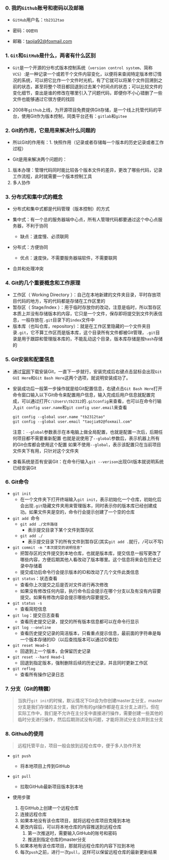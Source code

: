 ### 0. 我的`Github`账号和密码以及邮箱

- `GitHub`用户名：`tb2312tao`

- 密码：`QQ密码`

- 邮箱：taojia92@foxmail.com

### 1. `Git`和`GitHub`是什么，两者有什么区别

- `Git`是一个开源的分布式版本控制系统（`version control system`、简称`VCS`）:是一种记录一个或若干个文件内容变化，以便将来查阅特定版本修订情况的系统，可以把它比作一个文件时光机，有了它就可以将某个文件回溯到之前的状态，甚至将整个项目都回退到过去某个时间点的状态；可以比较文件的变化细节，查出是谁的修改在哪里引入了问题代码，即便你不小心错删了一些文件也能够通过它很方便的找回

- 2008年`github`上线，为开源项目免费提供Git存储，是一个线上托管代码的平台，使用Git作为版本控制，同类平台还有：`gitlab`和`gitee`

### 2. Git的作用，它是用来解决什么问题的

- 所以Git的作用有：1. 快照作用（记录或者存储每一个版本的历史记录或者工作过程）

- Git是用来解决两个问题的：

1. 版本办理：管理代码同时能比较各个版本文件的差异，更改了哪些代码，记录工作流程，此时就需要一个版本控制工具
2. 多人协作

### 3. 分布式和集中式的概念

- 分布式和集中式都是代码管理（版本控制）的方式

- 集中式：有一个总的服务器端中心点，所有人管理代码都要通过这个中心点服务器，不利于协同
  - 缺点：速度慢、必须联网
- 分布式：方便协同
  - 优点：速度快，不需要服务器端软件，不需要联网
- 合并和处理冲突

### 4. Git的几个重要概念和工作原理

- 工作区（ Working Directory ）：自己在本地新建的文件夹目录，平时存放项目代码的地方，写的代码都是存储在工作区里的
- 暂存区（ Stage/Index ）：用于临时存放你的改动，注意是临时，所以暂存区本质上并没有存储版本的内容，它只是一个文件，保存即将提交到文件列表信息，一般存放在`.git`目录下的`index`文件中
- 版本库（也叫仓库，repository）：就是在工作区里隐藏的一个文件夹目录`.git`，它不算工作区而是版本库，这个目录所有文件都被Git管理，`.git`目录是用于跟踪和管理版本库的，不能乱动这个目录，版本库存储是按`hash`存储的

### 5. Git安装和配置信息

- 通过[官网](https:www.git-scm.com)下载安装Git，一直下一步就行，安装完成后右键点击鼠标会出现`Git GUI Here`和`Git Bash Here`这两个选项，就说明安装成功了。

- 安装成功后一般第一步操作就是给Git配置信息，右键点击`Git Bash Here`打开命令窗口输入以下Git命令来配置用户信息，输入完成后用户信息就配置完成，可以通过打开`C:\Users\tb2312`的`.gitconfig`来查看，也可以在命令行输入`git config user.name`和`git config user.email`来查看

  ```md
  git config --global user.name "tb2312tao"
  git config --global user.email "taojia92@foxmail.com"
  ```
  
  注意：`--global`参数表示在本电脑上做全局配置，也就是配置一次后，后期任何项目都不需要重新配置
    也就是说使用了`--global`参数后，表示机器上所有的Git仓库都会使用这个配置
    如果不使用`--global`，表示该配置只在当前项目文件夹下有用，只针对这个文件夹
  
- 查看系统是否有安装Git：在命令行输入`git --verison`出现Git版本就说明系统已经安装Git


### 6. Git命令
- `git init`
  - 在一个文件夹下打开终端输入`git init`，表示初始化一个仓库，初始化后会出现`.git`隐藏文件夹用来管理版本，同时表示你的版本库已经创建成功。如果文件夹是空的，命令行会提示创建了一个空的仓库
- `git add `命令
  - `git add ./文件路径`
    - 表示提交目录下某个文件到暂存区
  - `git add ./`				
    - 表示提交目录下的所有文件到暂存区(其实`git add .`就行，`/`可以不写)
- `git commit -m "本次提交的说明信息"`
  - 把暂存区的文件提交到本地仓库，也就是版本库，提交信息一般写更改了哪些内容，方便后期其他人看改动了版本哪里。这个信息将来会在历史记录中存储着
  - 提交成功后命令行会提示版本的ID和改动了几个文件此类信息
- `git status`：状态查看
  - 查看你上次提交之后是否对文件进行再次修改
  - 如果没有修改任何内容，执行命令后会提示在哪个分支以及有没有内容要提交。如果有修改内容会提示哪些内容要提交。
- `git status -s`
  - 查看简短信息
- `git log`：提交日志查看
  - 查看历史提交记录，提交的所有版本信息都可以在命令行显示
- `git log --oneline`
  - 查看历史提交记录的简洁版本，只看重点提示信息，最前面的字符串是每一个版本存储的ID（以后查找版本可以通过ID查找）
- `git reset Head~1`
  - 回退到上一个版本，会保留历史记录
- `git reset --hard Head~1`
  - 回退到指定版本，强制删除后续的历史记录，并且同时更新工作区
- `git reflog`
  - 查看所有操作记录日志

### 7. 分支（Git的精髓）
> 当执行`git init`的时候，默认情况下Git会为你创建master主分支，master分支是我们存储的主分支，我们所有的git操作都是在主分支上进行。但在实际工作中，我们是不允许在主分支中直接进行操作，需要创建一些其他的临时分支进行操作，然后后期测试没有问题，才能将测试分支合并到主分支


### 8. Github的使用
> 远程托管平台，项目一般会放到远程仓库中，便于多人协作开发

- `git push`
  - 将本地项目上传到GitHub
- `git pull`
  - 拉取GitHub最新项目版本到本地

- 使用步骤
  1. 在GitHub上创建一个远程仓库
  2. 连接远程仓库
  3. 如果本地没有该仓库项目，就将远程仓库项目克隆到本地
  4. 更改内容后，可以将本地仓库的内容推送到远程仓库
     1. 第一次推送时，需要输入GitHub的账号和密码
     2. 推送到指定仓库的master分支
  5. 如果本地有该仓库项目，那就将远程仓库的内容下拉到本地
  6. 每次`push`之前，进行一次`pull`，这样可以保留远程仓库的最新更新结果




